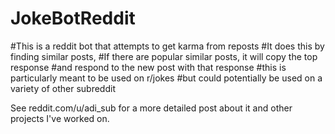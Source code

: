 # JokeBotReddit

#This is a reddit bot that attempts to get karma from reposts
#It does this by finding similar posts,
#If there are popular similar posts, it will copy the top response
#and respond to the new post with that response
#this is particularly meant to be used on r/jokes
#but could potentially be used on a variety of other subreddit

See reddit.com/u/adi_sub for a more detailed post about it and other projects I've worked on.